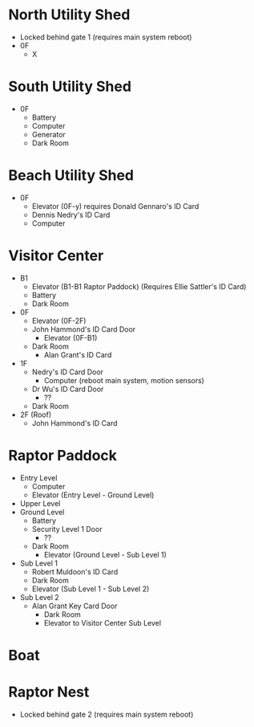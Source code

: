 # North Utility Shed
- Locked behind gate 1 (requires main system reboot)
- 0F
  - X

# South Utility Shed
- 0F
  - Battery
  - Computer
  - Generator
  - Dark Room

# Beach Utility Shed
- 0F
  - Elevator (0F-y) requires Donald Gennaro's ID Card
  - Dennis Nedry's ID Card
  - Computer

# Visitor Center
- B1
  - Elevator (B1-B1 Raptor Paddock) (Requires Ellie Sattler's ID Card)
  - Battery
  - Dark Room
- 0F
  - Elevator (0F-2F)
  - John Hammond's ID Card Door
    - Elevator (0F-B1)
  - Dark Room
    - Alan Grant's ID Card
- 1F
  - Nedry's ID Card Door
    - Computer (reboot main system, motion sensors)
  - Dr Wu's ID Card Door
    - ??
  - Dark Room
- 2F (Roof)
  - John Hammond's ID Card

# Raptor Paddock
- Entry Level
  - Computer
  - Elevator (Entry Level - Ground Level)
- Upper Level
- Ground Level
  - Battery
  - Security Level 1 Door
    - ??
  - Dark Room
    - Elevator (Ground Level - Sub Level 1)
- Sub Level 1
  - Robert Muldoon's ID Card
  - Dark Room
  - Elevator (Sub Level 1 - Sub Level 2)
- Sub Level 2
  - Alan Grant Key Card Door
    - Dark Room
    - Elevator to Visitor Center Sub Level

# Boat

# Raptor Nest
- Locked behind gate 2 (requires main system reboot)

